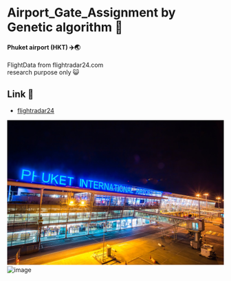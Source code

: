 
# Airport_Gate_Assignment by Genetic algorithm :dna:

#### Phuket airport (HKT) :airplane::earth_asia:
FlightData from flightradar24.com<br/> research purpose only :smiley_cat:	


## Link :bookmark:
 - [flightradar24](https://www.flightradar24.com/data/airports/hkt)

![Image](Data/phuket_pic.jpg)
![image](https://github.com/wittzard/Gate-assignment/assets/68972955/080288d0-ccde-4db1-9ddd-81e9ab06f064)

